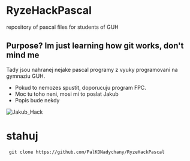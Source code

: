 # RyzeHackPascal
repository of pascal files for students of GUH
## Purpose? Im just learning how git works, don't mind me
Tady jsou nahranej nejake pascal programy z vyuky programovani na gymnaziu GUH. 
* Pokud to nemozes spustit, doporucuju program FPC. 
* Moc tu toho neni, mosi mi to poslat Jakub
* Popis bude nekdy

![Jakub_Hack](https://media.discordapp.net/attachments/576369343047270410/954067358945775626/IMG_20220217_151317.jpg?width=505&height=673)

# stahuj
	 git clone https://github.com/PalKONadychany/RyzeHackPascal 
